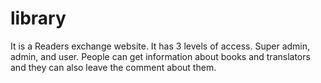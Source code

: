 # library
It is a Readers exchange website. It has 3 levels of access. Super admin, admin, and user. People can get information about books and translators and they can also leave the comment about them.
